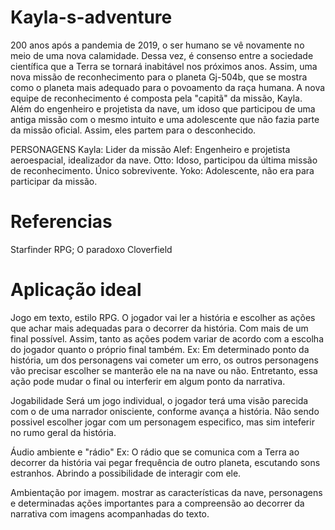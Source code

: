 # Kayla-s-adventure
200 anos após a pandemia de 2019, o ser humano se vê novamente no meio de uma nova calamidade.  Dessa vez, é consenso entre a sociedade científica que a Terra se tornará inabitável nos próximos anos. Assim, uma nova missão de reconhecimento para o planeta Gj-504b, que se mostra como o planeta mais adequado para o povoamento da raça humana. A nova equipe de reconhecimento é composta pela "capitã" da missão, Kayla. Além do engenheiro e projetista da nave,  um idoso que participou de uma antiga missão com o mesmo intuito e uma adolescente que não fazia parte da missão oficial. Assim, eles partem para o desconhecido.

PERSONAGENS
Kayla: Lider da missão
Alef: Engenheiro e projetista aeroespacial, idealizador da nave.
Otto: Idoso, participou da última missão de reconhecimento. Único sobrevivente.
Yoko: Adolescente, não era para participar da missão. 

# Referencias
Starfinder RPG;
O paradoxo Cloverfield

# Aplicação ideal
Jogo em texto, estilo RPG. O jogador vai ler a história e escolher as ações que achar mais adequadas para o decorrer da história. Com mais de um final possível. Assim, tanto as ações podem variar de acordo com a escolha do jogador quanto o próprio final também.
Ex: Em determinado ponto da história, um dos personagens vai cometer um erro, os outros personagens vão precisar escolher se manterão ele na na nave ou não. Entretanto, essa ação pode mudar o final ou interferir em algum ponto da narrativa.

Jogabilidade
Será um jogo individual, o jogador terá uma visão parecida com o de uma narrador onisciente, conforme avança a história. Não sendo possivel escolher jogar com um personagem especifico, mas sim inteferir no rumo geral da história.

Áudio ambiente e "rádio" 
Ex: O rádio que se comunica com a Terra ao decorrer da história vai pegar frequência de outro planeta, escutando sons estranhos. Abrindo a possibilidade de interagir com ele.
 
Ambientação por imagem.
mostrar as características da nave, personagens e determinadas ações importantes para a compreensão ao decorrer da narrativa com imagens acompanhadas do texto.
 